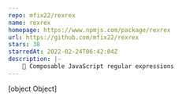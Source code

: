 ```yaml
---
repo: mfix22/rexrex
name: rexrex
homepage: https://www.npmjs.com/package/rexrex
url: https://github.com/mfix22/rexrex
stars: 38
starredAt: 2022-02-24T06:42:04Z
description: |-
    🦖 Composable JavaScript regular expressions 
---
```


[object Object]
